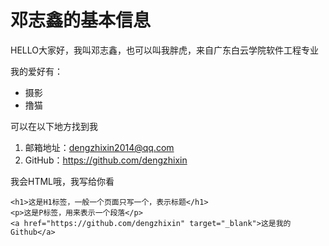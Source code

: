 # 邓志鑫的基本信息

HELLO大家好，我叫邓志鑫，也可以叫我胖虎，来自广东白云学院软件工程专业

我的爱好有：
* 摄影
* 撸猫

可以在以下地方找到我
1. 邮箱地址：dengzhixin2014@qq.com
2. GitHub：https://github.com/dengzhixin

我会HTML哦，我写给你看
```
<h1>这是H1标签，一般一个页面只写一个，表示标题</h1>
<p>这是P标签，用来表示一个段落</p>
<a href="https://github.com/dengzhixin" target="_blank">这是我的Github</a>
```


 

